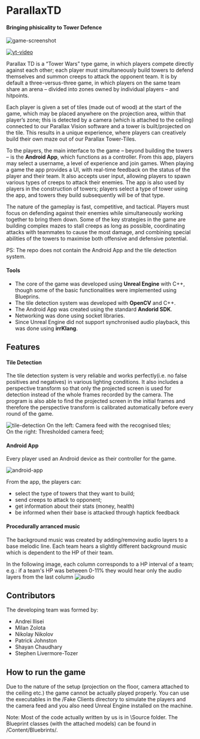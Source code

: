 # ParallaxTD
#### Bringing phisicality to Tower Defence
![game-screenshot](https://cloud.githubusercontent.com/assets/9435724/10560156/10ec42d8-74fa-11e5-8abb-50ed98a7244b.png)

[![yt-video](https://cloud.githubusercontent.com/assets/9435724/10560153/10e9000a-74fa-11e5-88ad-d9304e33e07f.png)](https://www.youtube.com/watch?v=oYYZJd8W8i8)

Parallax TD is a “Tower Wars” type game, in which players compete directly against each other; each player must simultaneously build towers to defend themselves and summon creeps to attack the opponent team. It is by default a three-versus-three game, in which players on the same team share an arena – divided into zones owned by individual players – and hitpoints.

Each player is given a set of tiles (made out of wood) at the start of the game, which may be placed anywhere on the projection area, within that player’s zone; this is detected by a camera (which is attached to the ceiling) connected to our Parallax Vision software and a tower is built/projected on the tile. This results in a unique experience, where players can creatively build their own maze out of our Parallax Tower-Tiles.

To the players, the main interface to the game – beyond building the towers – is the **Android App**, which functions as a controller. From this app, players may select a username, a level of experience and join games. When playing a game the app provides a UI, with real-time feedback on the status of the player and their team. It also accepts user input, allowing players to spawn various types of creeps to attack their enemies. The app is also used  by players in the construction of towers; players select a type of tower using the app, and towers they build subsequently will be of that type.

The nature of the gameplay is fast, competitive, and tactical. Players must focus on defending against their enemies while simultaneously working together to bring them down. Some of the key strategies in the game are building complex mazes to stall creeps as long as possible, coordinating attacks with teammates to cause the most damage, and combining special abilities of the towers to maximise both offensive and defensive potential.

PS: The repo does not contain the Android App and the tile detection system.

#### Tools

- The core of the game was developed using **Unreal Engine** with C++, though some of the basic functionalities were implemented using Blueprins.
- The tile detection system was developed with **OpenCV** and C++.
- The Android App was created using the standard **Andorid SDK**.
- Networking was done using socket libraries.
- Since Unreal Engine did not support synchronised audio playback, this was done using **irrKlang**.

## Features
#### Tile Detection
The tile detection system is very reliable and works perfectly(i.e. no false positives and negatives) in various lighting conditions. It also includes a perspective transform so that only the projected screen is used for detection instead of the whole frames recorded by the camera. The program is also able to find the projected screen in the initial frames and therefore the perspective transform is calibrated automatically before every round of the game.

![tile-detection](https://cloud.githubusercontent.com/assets/9435724/10560157/10f08f6e-74fa-11e5-89d4-cc68bb1ad49e.png)
On the left: Camera feed with the recognised tiles;<br>
On the right: Thresholded camera feed;
#### Android App
Every player used an Android device as their controller for the game.

![android-app](https://cloud.githubusercontent.com/assets/9435724/10560154/10ea1684-74fa-11e5-8729-a14bd70715cc.png)

From the app, the players can:
- select the type of towers that they want to build;
- send creeps to attack to opponent;
- get information about their stats (money, health)
- be informed when their base is attacked through haptick feedback

#### Procedurally arranced music
The background music was created by adding/removing audio layers to a base melodic line. Each team hears a slightly different background music which is dependent to the HP of their team.

In the following image, each column corresponds to a HP interval of a team; e.g.: if a team's HP was between 0-11% they would hear only the audio layers from the last column
![audio](https://cloud.githubusercontent.com/assets/9435724/10560155/10ea6ecc-74fa-11e5-80c1-d0d846567723.png)

## Contributors
The developing team was formed by:

- Andrei Ilisei
- Milan Zolota
- Nikolay Nikolov
- Patrick Johnston
- Shayan Chaudhary
- Stephen Livermore-Tozer

## How to run the game
Due to the nature of the setup (projection on the floor, camera attached to the ceiling etc.) the game cannot be actually played properly. You can use the executables in the /Fake Clients directory to simulate the players and the camera feed and you also need Unreal Engine installed on the machine.

Note: Most of the code actually written by us is in \Source folder. The Blueprint classes (with the attached models) can be found in /Content/Bluebrints/.
